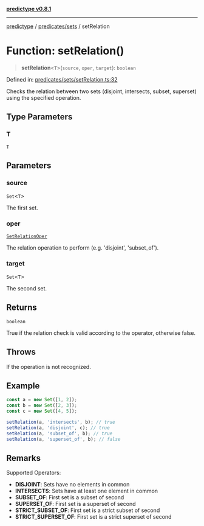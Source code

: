 [**predictype v0.8.1**](../../../README.md)

***

[predictype](../../../modules.md) / [predicates/sets](../README.md) / setRelation

# Function: setRelation()

> **setRelation**\<`T`\>(`source`, `oper`, `target`): `boolean`

Defined in: [predicates/sets/setRelation.ts:32](https://github.com/maduhaime/predictype/blob/2310adbaccb6fbc00cdab8e345e79bd5b09e40f5/src/predicates/sets/setRelation.ts#L32)

Checks the relation between two sets (disjoint, intersects, subset, superset) using the specified operation.

## Type Parameters

### T

`T`

## Parameters

### source

`Set`\<`T`\>

The first set.

### oper

[`SetRelationOper`](../../../sets/enums/type-aliases/SetRelationOper.md)

The relation operation to perform (e.g. 'disjoint', 'subset_of').

### target

`Set`\<`T`\>

The second set.

## Returns

`boolean`

True if the relation check is valid according to the operator, otherwise false.

## Throws

If the operation is not recognized.

## Example

```ts
const a = new Set([1, 2]);
const b = new Set([2, 3]);
const c = new Set([4, 5]);

setRelation(a, 'intersects', b); // true
setRelation(a, 'disjoint', c); // true
setRelation(a, 'subset_of', b); // true
setRelation(a, 'superset_of', b); // false
```

## Remarks

Supported Operators:
- **DISJOINT**: Sets have no elements in common
- **INTERSECTS**: Sets have at least one element in common
- **SUBSET_OF**: First set is a subset of second
- **SUPERSET_OF**: First set is a superset of second
- **STRICT_SUBSET_OF**: First set is a strict subset of second
- **STRICT_SUPERSET_OF**: First set is a strict superset of second
